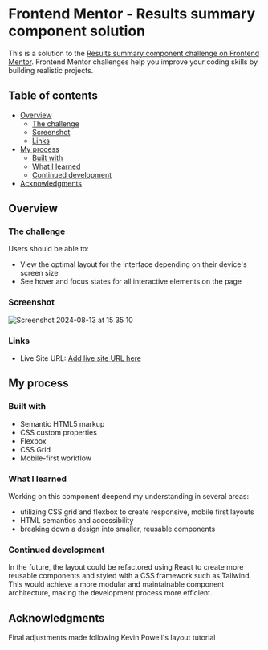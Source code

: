 # Frontend Mentor - Results summary component solution

This is a solution to the [Results summary component challenge on Frontend Mentor](https://www.frontendmentor.io/challenges/results-summary-component-CE_K6s0maV). Frontend Mentor challenges help you improve your coding skills by building realistic projects. 

## Table of contents

- [Overview](#overview)
  - [The challenge](#the-challenge)
  - [Screenshot](#screenshot)
  - [Links](#links)
- [My process](#my-process)
  - [Built with](#built-with)
  - [What I learned](#what-i-learned)
  - [Continued development](#continued-development)
- [Acknowledgments](#acknowledgments)

## Overview

### The challenge

Users should be able to:

- View the optimal layout for the interface depending on their device's screen size
- See hover and focus states for all interactive elements on the page

### Screenshot

![Screenshot 2024-08-13 at 15 35 10](https://github.com/user-attachments/assets/9c22135d-93f5-4c68-b671-67f3e443f235)

### Links

- Live Site URL: [Add live site URL here](https://your-live-site-url.com)

## My process

### Built with

- Semantic HTML5 markup
- CSS custom properties
- Flexbox
- CSS Grid
- Mobile-first workflow

### What I learned

Working on this component deepend my understanding in several areas: 
- utilizing CSS grid and flexbox to create responsive, mobile first layouts
- HTML semantics and accessibility
- breaking down a design into smaller, reusable components

### Continued development

In the future, the layout could be refactored using React to create more reusable components and styled with a CSS framework such as Tailwind. This would achieve a more modular and maintainable component architecture, making the development process more efficient.

## Acknowledgments

Final adjustments made following Kevin Powell's layout tutorial
